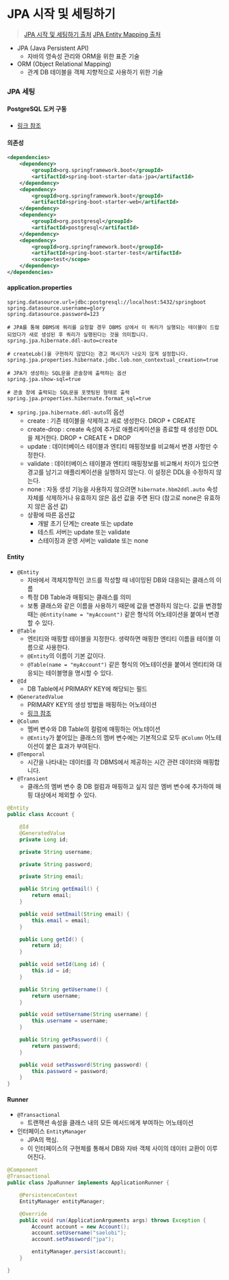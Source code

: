 # JPA 시작 및 세팅하기

> [JPA 시작 및 세팅하기 출처](https://engkimbs.tistory.com/811?category=772527)
> [JPA Entity Mapping 출처](https://engkimbs.tistory.com/812?category=772527)

- JPA (Java Persistent API)
    - 자바의 영속성 관리와 ORM을 위한 표준 기술
- ORM (Object Relational Mapping)
    - 관계 DB 테이블을 객체 지향적으로 사용하기 위한 기술

### JPA 세팅

#### PostgreSQL 도커 구동

- [링크 참조](https://engkimbs.tistory.com/789)

#### 의존성

```xml
<dependencies>
    <dependency>
        <groupId>org.springframework.boot</groupId>
        <artifactId>spring-boot-starter-data-jpa</artifactId>
    </dependency>
    <dependency>
        <groupId>org.springframework.boot</groupId>
        <artifactId>spring-boot-starter-web</artifactId>
    </dependency>
    <dependency>
        <groupId>org.postgresql</groupId>
        <artifactId>postgresql</artifactId>
    </dependency>
    <dependency>
        <groupId>org.springframework.boot</groupId>
        <artifactId>spring-boot-starter-test</artifactId>
        <scope>test</scope>
    </dependency>
</dependencies>
```

#### application.properties

```properties
spring.datasource.url=jdbc:postgresql://localhost:5432/springboot
spring.datasource.username=glory
spring.datasource.password=123

# JPA를 통해 DBMS에 쿼리를 요청할 경우 DBMS 상에서 이 쿼리가 실행되는 테이블이 드랍되었다가 새로 생성된 후 쿼리가 실행된다는 것을 의미합니다.
spring.jpa.hibernate.ddl-auto=create

# createLob()을 구현하지 않았다는 경고 메시지가 나오지 않게 설정합니다.
spring.jpa.properties.hibernate.jdbc.lob.non_contextual_creation=true

# JPA가 생성하는 SQL문을 콘솔창에 출력하는 옵션
spring.jpa.show-sql=true

# 콘솔 창에 출력되는 SQL문을 포맷팅된 형태로 출력
spring.jpa.properties.hibernate.format_sql=true
```

- `spring.jpa.hibernate.ddl-auto`의 옵션
    - create : 기존 테이블을 삭제하고 새로 생성한다. DROP + CREATE
    - create-drop : create 속성에 추가로 애플리케이션을 종료할 때 생성한 DDL을 제거한다. DROP + CREATE + DROP
    - update : 데이터베이스 테이블과 엔티티 매핑정보를 비교해서 변경 사항만 수정한다.
    - validate : 데이터베이스 테이블과 엔티티 매핑정보를 비교해서 차이가 있으면 경고를 남기고 애플리케이션을 실행하지 않는다. 이 설정은 DDL을 수정하지 않는다.
    - none : 자동 생성 기능을 사용하지 않으려면 `hibernate.hbm2ddl.auto` 속성 자체를 삭제하거나 유효하지 않은 옵션 값을 주면 된다 (참고로 none은 유효하지 않은 옵션 값)
    - 상황에 따른 옵션값
        - 개발 초기 단계는 create 또는 update
        - 테스트 서버는 update 또는 validate
        - 스테이징과 운영 서버는 validate 또는 none

#### Entity

- `@Entity`
    - 자바에서 객체지향적인 코드를 작성할 때 네이밍된 DB와 대응되는 클래스의 이름
    - 특정 DB Table과 매핑되는 클래스를 의미
    - 보통 클래스와 같은 이름을 사용하기 때문에 값을 변경하지 않는다. 값을 변경할 때는 `@Entity(name = "myAccount")` 같은 형식의 어노테이션을 붙여서 변경할 수 있다.
- `@Table`
    - 엔티티와 매핑할 테이블을 지정한다. 생략하면 매핑한 엔티티 이름을 테이블 이름으로 사용한다.
    - `@Entity`의 이름이 기본 값이다.
    - `@Table(name = "myAccount")` 같은 형식의 어노테이션을 붙여서 엔티티와 대응되는 테이블명을 명시할 수 있다.
- `@Id`
    - DB Table에서 PRIMARY KEY에 해당되는 필드
- `@GeneratedValue`
    - PRIMARY KEY의 생성 방법을 매핑하는 어노테이션
    - [링크 참조](https://gmlwjd9405.github.io/2019/08/12/primary-key-mapping.html)
- `@Column`
    - 멤버 변수와 DB Table의 컬럼에 매핑하는 어노테이션
    - `@Entity`가 붙어있는 클래스의 멤버 변수에는 기본적으로 모두 `@Column` 어노테이션이 붙은 효과가 부여된다.
- `@Temporal`
    - 시간을 나타내는 데이터를 각 DBMS에서 제공하는 시간 관련 데이터와 매핑합니다.
- `@Transient`
    - 클래스의 멤버 변수 중 DB 컬럼과 매핑하고 싶지 않은 멤버 변수에 추가하여 매핑 대상에서 제외할 수 있다.

```java
@Entity
public class Account {

    @Id
    @GeneratedValue
    private Long id;

    private String username;

    private String password;

    private String email;

    public String getEmail() {
        return email;
    }

    public void setEmail(String email) {
        this.email = email;
    }

    public Long getId() {
        return id;
    }

    public void setId(Long id) {
        this.id = id;
    }

    public String getUsername() {
        return username;
    }

    public void setUsername(String username) {
        this.username = username;
    }

    public String getPassword() {
        return password;
    }

    public void setPassword(String password) {
        this.password = password;
    }
}
```

#### Runner

- `@Transactional`
    - 트랜잭션 속성을 클래스 내의 모든 메서드에게 부여하는 어노테이션
- 인터페이스 `EntityManager`
    - JPA의 핵심.
    - 이 인터페이스의 구현체를 통해서 DB와 자바 객체 사이의 데이터 교환이 이루어진다.

```java
@Component
@Transactional
public class JpaRunner implements ApplicationRunner {

    @PersistenceContext
    EntityManager entityManager;

    @Override
    public void run(ApplicationArguments args) throws Exception {
        Account account = new Account();
        account.setUsername("saelobi");
        account.setPassword("jpa");

        entityManager.persist(account);
    }

}
```